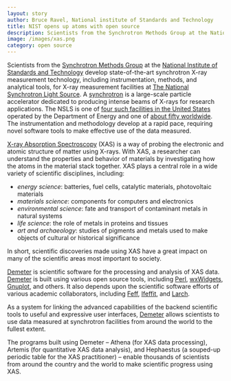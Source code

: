 ```yaml
---
layout: story
author: Bruce Ravel, National institute of Standards and Technology
title: NIST opens up atoms with open source
description: Scientists from the Synchrotron Methods Group at the National Institute of Standards and Technology develop state-of-the-art synchrotron X-ray measurement technology, including instrumentation, methods, and analytical tools, for X-ray measurement facilities at The National Synchrotron Light Source.
image: /images/xas.png
category: open source
---
```


Scientists from the
[Synchrotron Methods Group](http://www.nist.gov/mml/mmsd/synchrotron_methods/index.cfm)
at the
[National Institute of Standards and Technology](http://www.nist.gov)
develop state-of-the-art synchrotron X-ray measurement technology,
including instrumentation, methods, and analytical tools, for X-ray
measurement facilities at
[The National Synchrotron Light Source](http://www.bnl.gov/ps).  A
[synchrotron](http://en.wikipedia.org/wiki/Synchrotron) is a
large-scale particle accelerator dedicated to producing intense beams
of X-rays for research applications.  The NSLS is one of
[four such facilities in the United States](http://science.energy.gov/user-facilities/basic-energy-sciences/)
operated by the Department of Energy and one of
[about fifty worldwide](http://www.lightsources.org/light-source-facility-information).
The instrumentation and methodology develop at a rapid pace, requiring
novel software tools to make effective use of the data measured.

[X-ray Absorption Spectroscopy](http://en.wikipedia.org/wiki/EXAFS)
(XAS) is a way of probing the electronic and atomic structure of
matter using X-rays.  With XAS, a researcher can understand the
properties and behavior of materials by investigating how the atoms in
the material stack together.  XAS plays a central role in a wide
variety of scientific disciplines, including:

 * _energy science_: batteries, fuel cells, catalytic materials,
   photovoltaic materials
 * _materials science_: components for computers and electronics
 * _environmental science_: fate and transport of contaminant
   metals in natural systems
 * _life science_: the role of metals in proteins and tissues
 * _art and archaeology_: studies of pigments and metals used to make
   objects of cultural or historical significance

In short, scientific discoveries made using XAS have a great impact on
many of the scientific areas most important to society.

[Demeter](https://github.com/bruceravel/demeter) is scientific
software for the processing and analysis of XAS data.
[Demeter](https://github.com/bruceravel/demeter) is built using
various open source tools, including [Perl](http://www.perl.org),
[wxWidgets](http://www.wxwidgets.org/),
[Gnuplot](http://www.gnuplot.info), and others.  It also depends upon
the scientific software efforts of various academic collaborators,
including [Feff](http://www.feffproject.org/),
[Ifeffit](https://github.com/newville/ifeffit), and
[Larch](https://github.com/xraypy/xraylarch).

As a system for linking the advanced capabilities of the backend
scientific tools to useful and expressive user interfaces,
[Demeter](https://github.com/bruceravel/demeter) allows scientists to
use data measured at synchrotron facilities from around the world to
the fullest extent.

The programs built using Demeter &ndash; Athena (for XAS data processing),
Artemis (for quantitative XAS data analysis), and Hephaestus (a
souped-up periodic table for the XAS practitioner) &ndash; enable thousands
of scientists from around the country and the world to make scientific
progress using XAS.
